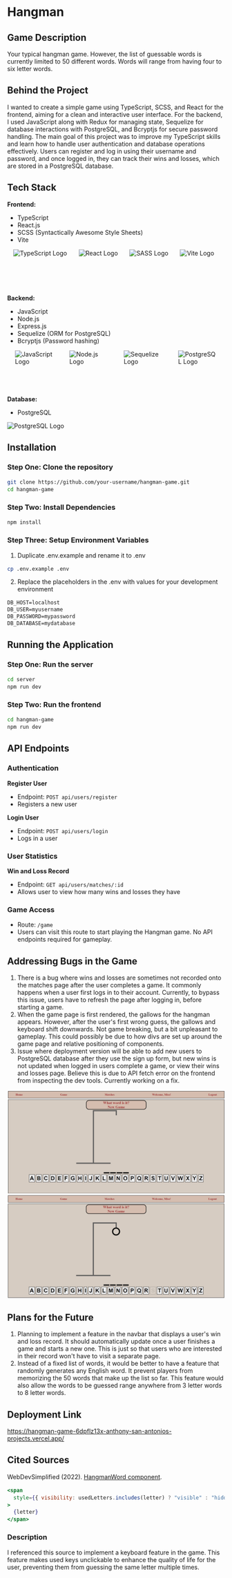 # Hangman

## Game Description

Your typical hangman game. However, the list of guessable words is currently limited to 50 different words. Words will range from having four to six letter words.

## Behind the Project

I wanted to create a simple game using TypeScript, SCSS, and React for the frontend, aiming for a clean and interactive user interface. For the backend, I used JavaScript along with Redux for managing state, Sequelize for database interactions with PostgreSQL, and Bcryptjs for secure password handling. The main goal of this project was to improve my TypeScript skills and learn how to handle user authentication and database operations effectively. Users can register and log in using their username and password, and once logged in, they can track their wins and losses, which are stored in a PostgreSQL database.

## Tech Stack

**Frontend:**

- TypeScript
- React.js
- SCSS (Syntactically Awesome Style Sheets)
- Vite

<div style="display: flex; justify-content: space-around;">
    <img src='https://img.icons8.com/?size=100&id=bzf0DqjXFHIW&format=png&color=000000' alt="TypeScript Logo">
    <img src='https://img.icons8.com/?size=100&id=uJM6fQYqDaZK&format=png&color=000000' alt="React Logo">
    <img src='https://sass-lang.com/assets/img/styleguide/seal-color.png' width=90 height=90 alt="SASS Logo">
    <img src='https://upload.wikimedia.org/wikipedia/commons/f/f1/Vitejs-logo.svg' width=90 height=90 alt="Vite Logo">
</div>

**Backend:**

- JavaScript
- Node.js
- Express.js
- Sequelize (ORM for PostgreSQL)
- Bcryptjs (Password hashing)

<div style="display: flex; justify-content: space-around;">
    <img src='https://static.vecteezy.com/system/resources/previews/027/127/463/original/javascript-logo-javascript-icon-transparent-free-png.png' width=90 height=90 alt="JavaScript Logo">
    <img src='https://static-00.iconduck.com/assets.00/node-js-icon-227x256-913nazt0.png' width=90 height=90 alt="Node.js Logo">
    <img src='https://cdn.freebiesupply.com/logos/large/2x/sequelize-logo-png-transparent.png' width=90 height=90 alt="Sequelize Logo">
    <img src='https://img.icons8.com/?size=100&id=38561&format=png&color=000000' width=90 height=90 alt="PostgreSQL Logo">
</div>

**Database:**

- PostgreSQL

<img src='https://img.icons8.com/?size=100&id=38561&format=png&color=000000' width=90 height=90 alt="PostgreSQL Logo">

## Installation

### Step One: Clone the repository

```bash
git clone https://github.com/your-username/hangman-game.git
cd hangman-game
```

### Step Two: Install Dependencies

```bash
npm install
```

### Step Three: Setup Environment Variables

1. Duplicate .env.example and rename it to .env

```bash
cp .env.example .env
```

2. Replace the placeholders in the .env with values for your development environment

```plaintext
DB_HOST=localhost
DB_USER=myusername
DB_PASSWORD=mypassword
DB_DATABASE=mydatabase
```

## Running the Application

### Step One: Run the server

```bash
cd server
npm run dev
```

### Step Two: Run the frontend

```bash
cd hangman-game
npm run dev
```

## API Endpoints

### Authentication

**Register User**

- Endpoint: `POST api/users/register`
- Registers a new user

**Login User**

- Endpoint: `POST api/users/login`
- Logs in a user

### User Statistics

**Win and Loss Record**

- Endpoint: `GET api/users/matches/:id`
- Allows user to view how many wins and losses they have

### Game Access

- Route: `/game`
- Users can visit this route to start playing the Hangman game. No API endpoints required for gameplay.

## Addressing Bugs in the Game

1. There is a bug where wins and losses are sometimes not recorded onto the matches page after the user completes a game. It commonly happens when a user first logs in to their account. Currently, to bypass this issue, users have to refresh the page after logging in, before starting a game.
2. When the game page is first rendered, the gallows for the hangman appears. However, after the user's first wrong guess, the gallows and keyboard shift downwards. Not game breaking, but a bit unpleasant to gameplay. This could possibly be due to how divs are set up around the game page and relative positioning of components.
3. Issue where deployment version will be able to add new users to PostgreSQL database after they use the sign up form, but new wins is not updated when logged in users complete a game, or view their wins and losses page. Believe this is due to API fetch error on the frontend from inspecting the dev tools. Currently working on a fix.

![Gallows before incorrect guess](src/assets/PreGuess.png)
![Gallows after incorrect guess](src/assets/PostGuess.png)

## Plans for the Future

1. Planning to implement a feature in the navbar that displays a user's win and loss record. It should automatically update once a user finishes a game and starts a new one. This is just so that users who are interested in their record won't have to visit a separate page.
2. Instead of a fixed list of words, it would be better to have a feature that randomly generates any English word. It prevent players from memorizing the 50 words that make up the list so far. This feature would also allow the words to be guessed range anywhere from 3 letter words to 8 letter words.

## Deployment Link

https://hangman-game-6dpflz13x-anthony-san-antonios-projects.vercel.app/

## Cited Sources

WebDevSimplified (2022). [HangmanWord component](https://github.com/WebDevSimplified/react-hangman/blob/main/src/HangmanWord.tsx).

```jsx
<span
  style={{ visibility: usedLetters.includes(letter) ? "visible" : "hidden" }}
>
  {letter}
</span>
```

### Description

I referenced this source to implement a keyboard feature in the game. This feature makes used keys unclickable to enhance the quality of life for the user, preventing them from guessing the same letter multiple times.
